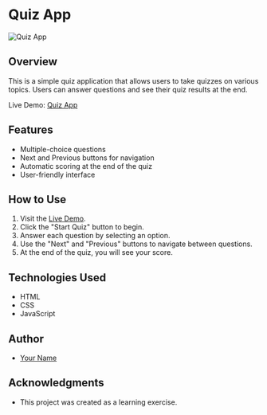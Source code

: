 # Quiz App

![Quiz App](https://github.com/kartikg1809/Quiz_App/assets/103115477/99fc119a-8cff-4799-82bd-3b0491426dd5)

## Overview

This is a simple quiz application that allows users to take quizzes on various topics. Users can answer questions and see their quiz results at the end.

Live Demo: [Quiz App](https://kartikg1809.github.io/Quiz_App/)

## Features

- Multiple-choice questions
- Next and Previous buttons for navigation
- Automatic scoring at the end of the quiz
- User-friendly interface

## How to Use

1. Visit the [Live Demo](https://kartikg1809.github.io/Quiz_App/).
2. Click the "Start Quiz" button to begin.
3. Answer each question by selecting an option.
4. Use the "Next" and "Previous" buttons to navigate between questions.
5. At the end of the quiz, you will see your score.

## Technologies Used

- HTML
- CSS
- JavaScript

## Author

- [Your Name](https://github.com/kartikg1809)

## Acknowledgments

- This project was created as a learning exercise.


